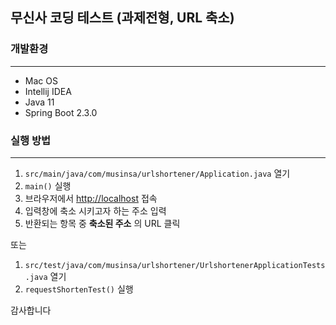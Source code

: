 ## 무신사 코딩 테스트 (과제전형, URL 축소)



### 개발환경

-----

- Mac OS
- Intellij IDEA
- Java 11
- Spring Boot 2.3.0

### 실행 방법

-----

1. `src/main/java/com/musinsa/urlshortener/Application.java` 열기
2. `main()` 실행
3. 브라우저에서 <http://localhost> 접속
4. 입력창에 축소 시키고자 하는 주소 입력
5. 반환되는 항목 중 **축소된 주소** 의 URL 클릭

또는

1. `src/test/java/com/musinsa/urlshortener/UrlshortenerApplicationTests.java` 열기
2. `requestShortenTest()` 실행

감사합니다



